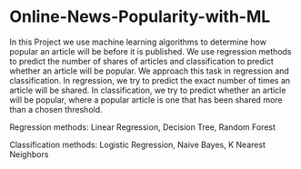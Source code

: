 # Online-News-Popularity-with-ML
In this Project we use machine learning algorithms to determine how popular an article will be before it is published. We use regression methods to predict the number of shares of articles and classification to predict whether an article will be popular.
We approach this task in regression and classification. 
In regression, we try to predict the exact number of times an article will be shared. 
In classification, we try to predict whether an article will be popular, where a popular article is one that has been shared more than a chosen threshold.

Regression methods: Linear Regression, Decision Tree, Random Forest

Classification methods: Logistic Regression, Naive Bayes, K Nearest Neighbors
